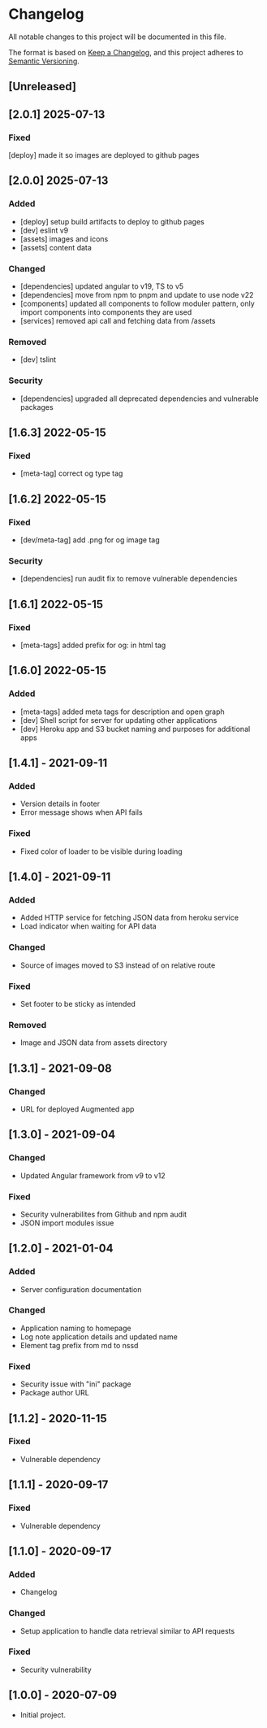 # Changelog
All notable changes to this project will be documented in this file.

The format is based on [Keep a Changelog](https://keepachangelog.com/en/1.0.0/),
and this project adheres to [Semantic Versioning](https://semver.org/spec/v2.0.0.html).

## [Unreleased]

## [2.0.1] 2025-07-13

### Fixed

[deploy] made it so images are deployed to github pages

## [2.0.0] 2025-07-13

### Added

- [deploy] setup build artifacts to deploy to github pages
- [dev] eslint v9
- [assets] images and icons
- [assets] content data

### Changed

- [dependencies] updated angular to v19, TS to v5
- [dependencies] move from npm to pnpm and update to use node v22
- [components] updated all components to follow moduler pattern, only import components into components they are used
- [services] removed api call and fetching data from /assets

### Removed

- [dev] tslint

### Security

- [dependencies] upgraded all deprecated dependencies and vulnerable packages

## [1.6.3] 2022-05-15

### Fixed

- [meta-tag] correct og type tag

## [1.6.2] 2022-05-15

### Fixed

- [dev/meta-tag] add .png for og image tag

### Security

- [dependencies] run audit fix to remove vulnerable dependencies

## [1.6.1] 2022-05-15

### Fixed

- [meta-tags] added prefix for og: in html tag

## [1.6.0] 2022-05-15

### Added

- [meta-tags] added meta tags for description and open graph
- [dev] Shell script for server for updating other applications
- [dev] Heroku app and S3 bucket naming and purposes for additional apps

## [1.4.1] - 2021-09-11

### Added

- Version details in footer
- Error message shows when API fails

### Fixed

- Fixed color of loader to be visible during loading

## [1.4.0] - 2021-09-11

### Added

- Added HTTP service for fetching JSON data from heroku service
- Load indicator when waiting for API data

### Changed

- Source of images moved to S3 instead of on relative route

### Fixed

- Set footer to be sticky as intended

### Removed

- Image and JSON data from assets directory

## [1.3.1] - 2021-09-08

### Changed

- URL for deployed Augmented app

## [1.3.0] - 2021-09-04

### Changed
- Updated Angular framework from v9 to v12

### Fixed
- Security vulnerabilites from Github and npm audit
- JSON import modules issue

## [1.2.0] - 2021-01-04
### Added
- Server configuration documentation

### Changed
- Application naming to homepage
- Log note application details and updated name
- Element tag prefix from md to nssd

### Fixed
- Security issue with "ini" package
- Package author URL

## [1.1.2] - 2020-11-15

### Fixed
- Vulnerable dependency

## [1.1.1] - 2020-09-17

### Fixed
- Vulnerable dependency

## [1.1.0] - 2020-09-17

### Added
- Changelog

### Changed
- Setup application to handle data retrieval similar to API requests

### Fixed
- Security vulnerability

## [1.0.0] - 2020-07-09
- Initial project.
